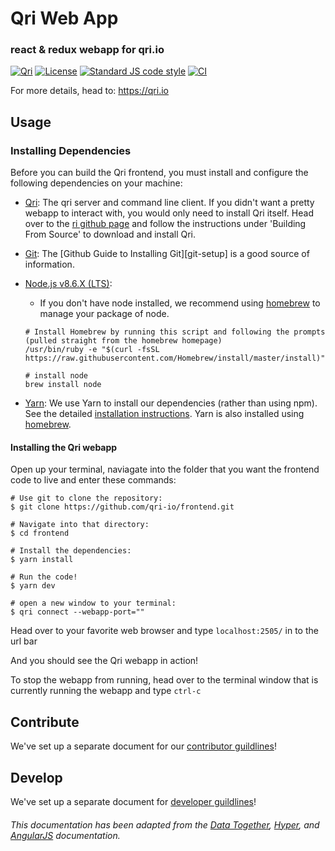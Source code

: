 # Qri Web App
### react & redux webapp for qri.io

[![Qri](https://img.shields.io/badge/made%20by-qri-magenta.svg?style=flat-square)](https://qri.io)
[![License](https://img.shields.io/github/license/qri-io/frontend.svg?style=flat-square)](./LICENSE)
[![Standard JS code style](https://img.shields.io/badge/code%20style-standardJS-green.svg?style=flat-square)](https://standardjs.com/)
[![CI](https://img.shields.io/circleci/project/github/qri-io/frontend.svg?style=flat-square)](https://circleci.com/gh/qri-io/frontend)

<!-- [![macOS CI Status](https://circleci.com/gh/qri-io/frontend.svg?style=shield)](https://circleci.com/gh/qri-io/frontend) -->
<!-- [![Windows CI status](https://ci.appveyor.com/api/projects/status/kqvb4oa772an58sc?svg=true)](https://ci.appveyor.com/project/qri-io/frontend) -->
<!-- [![Linux CI status](https://travis-ci.org/qri-io/frontend.svg?branch=master)](https://travis-ci.org/qri-io/frontend) -->
<!-- [![Slack Channel](http://zeit-slackin.now.sh/badge.svg)](https://zeit.chat/) -->
<!-- [![Changelog #213](https://img.shields.io/badge/changelog-%23213-lightgrey.svg)](https://changelog.com/213) -->

For more details, head to: https://qri.io

## Usage

### Installing Dependencies

Before you can build the Qri frontend, you must install and configure the following dependencies on your machine:

* [Qri](http://www.qri.io): The qri server and command line client.
  If you didn't want a pretty webapp to interact with, you would only need to install Qri itself. Head over to the [ri github page](https://www.github.com/qri-io/qri) and follow the instructions under 'Building From Source' to download and install Qri.

* [Git](http://git-scm.com/): The [Github Guide to
  Installing Git][git-setup] is a good source of information.

* [Node.js v8.6.X (LTS)](http://nodejs.org): 
    * If you don't have node installed, we recommend using [homebrew](https://brew.sh/) to manage your package of node.

    ```shell
    # Install Homebrew by running this script and following the prompts (pulled straight from the homebrew homepage)
    /usr/bin/ruby -e "$(curl -fsSL https://raw.githubusercontent.com/Homebrew/install/master/install)"

    # install node
    brew install node 
    ```

* [Yarn](https://yarnpkg.com): We use Yarn to install our dependencies
  (rather than using npm). See the detailed [installation instructions](https://yarnpkg.com/en/docs/install). Yarn is also installed using [homebrew](https://brew.sh/).

#### Installing the Qri webapp
Open up your terminal, naviagate into the folder that you want the frontend code to live and enter these commands:
``` shell
# Use git to clone the repository:
$ git clone https://github.com/qri-io/frontend.git

# Navigate into that directory:
$ cd frontend

# Install the dependencies:
$ yarn install

# Run the code!
$ yarn dev

# open a new window to your terminal:
$ qri connect --webapp-port=""
```

Head over to your favorite web browser and type `localhost:2505/` in to the url bar

And you should see the Qri webapp in action!

To stop the webapp from running, head over to the terminal window that is currently running the webapp and type `ctrl-c`

## Contribute

We've set up a separate document for our [contributor guildlines](https://github.com/qri-io/frontend/CONTRIBUTOR.md)!

## Develop

We've set up a separate document for [developer guildlines](https://github.com/qri-io/frontend/DEVELOPER.md)!


###### This documentation has been adapted from the [Data Together](https://github.com/datatogether/datatogether), [Hyper](https://github.com/zeit/hyper), and [AngularJS](https://github.com/angular/angularJS) documentation.
